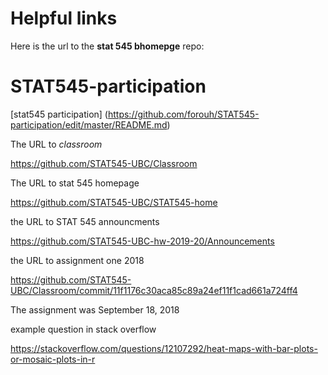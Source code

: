 # Helpful links 


Here is the url to the __stat 545 bhomepge__ repo: 

# STAT545-participation

[stat545 participation] (https://github.com/forouh/STAT545-participation/edit/master/README.md)

The URL to _classroom_  

https://github.com/STAT545-UBC/Classroom

The URL to stat 545 homepage 

https://github.com/STAT545-UBC/STAT545-home

the URL to STAT 545 announcments 

https://github.com/STAT545-UBC-hw-2019-20/Announcements

the URL to assignment one 2018

https://github.com/STAT545-UBC/Classroom/commit/11f1176c30aca85c89a24ef11f1cad661a724ff4

The assignment was September 18, 2018

example question in stack overflow

https://stackoverflow.com/questions/12107292/heat-maps-with-bar-plots-or-mosaic-plots-in-r
